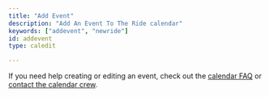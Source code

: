 ```yaml
---
title: "Add Event"
description: "Add An Event To The Ride calendar"
keywords: ["addevent", "newride"]
id: addevent
type: caledit

---
```



If you need help creating or editing an event, check out the [calendar FAQ](/pages/calendar-faq/) or [contact the calendar crew](mailto:bikecal@shift2bikes.org).

